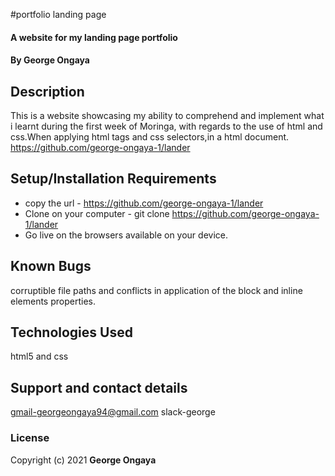 #portfolio landing page

#### A website for my landing page portfolio

#### By **George Ongaya**

## Description
This is a website showcasing my ability to comprehend and implement what i learnt during the first week of Moringa,
with regards to the use of html and css.When applying html tags and css selectors,in a html document.
https://github.com/george-ongaya-1/lander

## Setup/Installation Requirements
- copy the url - https://github.com/george-ongaya-1/lander
- Clone on your computer - git clone https://github.com/george-ongaya-1/lander
- Go live on the browsers available on your device.

## Known Bugs
corruptible file paths and conflicts in application of the block and inline elements properties.

## Technologies Used
html5 and css

## Support and contact details
gmail-georgeongaya94@gmail.com
slack-george

### License
Copyright (c) 2021 **George Ongaya**
